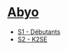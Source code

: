 # [Abyo](https://www.youtube.com/channel/UCJdnD44A6rgjVbc4u7zNQJw)

- [S1 - Débutants](S1%20-%20Débutants/README.md)
- [S2 - K2SE](S2%20-%20K2SE/README.md)